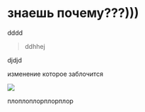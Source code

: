 # знаешь почему???)))
dddd

>ddhhej


djdjd


изменение которое заблочится



![](https://disk.yandex.ru/i/bkA-XrCcB1pqCw)


плоплоплорплорплор
